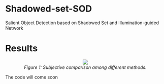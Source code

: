 # Shadowed-set-SOD
Salient Object Detection based on Shadowed Set and Illumination-guided Network

# Results

<p align="center">
    <img src="results.png"/> <br />
    <em> 
    Figure 1: Subjective comparison among different methods. 
    </em>
</p>

The code will come soon
